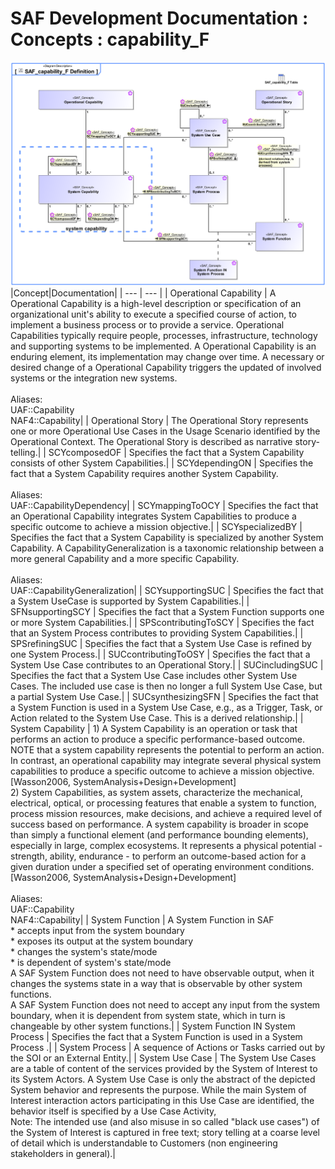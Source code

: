 # SAF Development Documentation : Concepts : capability_F 
![SAF_capability_F Definition.svg](./diagrams/SAF_capability_F-Definition.svg)
|Concept|Documentation|
| --- | --- |
| Operational Capability | A Operational Capability is a high-level description or specification of an organizational unit's ability to execute a specified course of action, to implement a business process or to provide a service. Operational Capabilities typically require people, processes, infrastructure, technology and supporting systems to be implemented.  A Operational Capability is an enduring element, its implementation may change over time. A necessary or desired change of a Operational Capability triggers the updated of involved systems or the integration new systems.<br><br>Aliases:<br>UAF::Capability<br>NAF4::Capability|
| Operational Story | The Operational Story represents one or more Operational Use Cases in the Usage Scenario identified by the Operational Context. The Operational Story is described as narrative story-telling.|
| SCYcomposedOF | Specifies the fact that a System Capability consists of other System Capabilities.|
| SCYdependingON | Specifies the fact that a System Capability requires another System Capability.<br><br>Aliases:<br>UAF::CapabilityDependency|
| SCYmappingToOCY | Specifies the fact that an Operational Capability integrates System Capabilities to produce a specific outcome to achieve a mission objective.|
| SCYspecializedBY | Specifies the fact that a System Capability is specialized by another System Capability. A CapabilityGeneralization is a taxonomic relationship between a more general Capability and a more specific Capability.<br><br>Aliases:<br>UAF::CapabilityGeneralization|
| SCYsupportingSUC | Specifies the fact that a System UseCase is supported by System Capabilities.|
| SFNsupportingSCY | Specifies the fact that a System Function supports one or more System Capabilities.|
| SPScontributingToSCY | Specifies the fact that an System Process contributes to providing System Capabilities.|
| SPSrefiningSUC | Specifies the fact that a System Use Case is refined by one System Process.|
| SUCcontributingToOSY | Specifies the fact that a System Use Case contributes to an Operational Story.|
| SUCincludingSUC | Specifies the fact that a System Use Case includes other System Use Cases. The included use case is then no longer a full System Use Case, but a partial System Use Case.|
| SUCsynthesizingSFN | Specifies the fact that a System Function is used in a System Use Case, e.g., as a Trigger, Task, or Action related to the System Use Case. This is a derived relationship.|
| System Capability | 1) A System Capability is an operation or task that performs an action to produce a specific performance-based outcome. NOTE that a system capability represents the potential to perform an action. In contrast, an operational capability may integrate several physical system capabilities to produce a specific outcome to achieve a mission objective. [Wasson2006, SystemAnalysis+Design+Development]<br>2) System Capabilities, as system assets, characterize the mechanical, electrical, optical, or processing features that enable a system to function, process mission resources, make decisions, and achieve a required level of success based on performance. A system capability is broader in scope than simply a functional element (and performance bounding elements), especially in large, complex ecosystems. It represents a physical potential - strength, ability, endurance - to perform an outcome-based action for a given duration under a specified set of operating environment conditions. [Wasson2006, SystemAnalysis+Design+Development]<br><br>Aliases:<br>UAF::Capability<br>NAF4::Capability|
| System Function | A System Function in SAF <br> * accepts input from the system boundary <br> * exposes its output at the system boundary<br> * changes the system's state/mode<br> * is dependent of system's state/mode<br>A SAF System Function does not need to have observable output, when it changes the systems state in a way that is observable by other system functions.<br>A SAF System Function does not need to accept any input from the system boundary, when it is dependent from system state, which in turn is changeable by other system functions.|
| System Function IN System Process | Specifies the fact that a System Function is used in a System Process .|
| System Process | A sequence of Actions or Tasks carried out by the SOI or an External Entity.|
| System Use Case | The System Use Cases are a table of content of the services provided by the System of Interest to its System Actors. A System Use Case is only the abstract of the depicted System behavior and represents the purpose. While the main System of Interest interaction actors participating in this Use Case are identified, the behavior itself is specified by a Use Case Activity, <br>Note: The intended use (and also misuse in so called "black use cases") of the System of Interest is captured in free text; story telling at a coarse level of detail which is understandable to Customers (non engineering stakeholders in general).|
